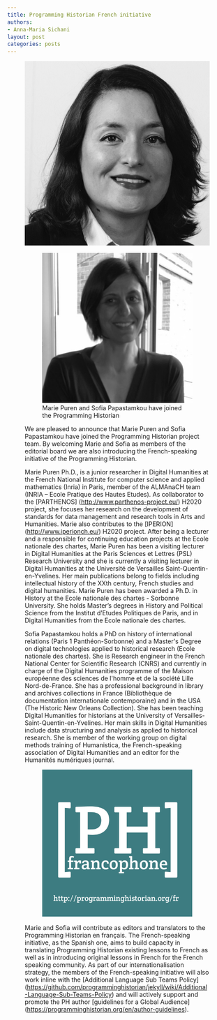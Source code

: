 ```yaml
---
title: Programming Historian French initiative 
authors:
- Anna-Maria Sichani
layout: post
categories: posts
---
```


<p><figure><img src="/avatars/Marie-Puren.png" alt=""/><figcaption>
<figure><img src="/avatars/Sofia-Papastamkou.png" alt=""/><figcaption>
Marie Puren and Sofia Papastamkou have joined the Programming Historian</figcaption></figure>
</p>

We are pleased to announce that Marie Puren and Sofia Papastamkou have joined the Programming Historian project team. By welcoming Marie and Sofia as members of the editorial board we are also introducing the French-speaking initiative of the Programming Historian. 

Marie Puren Ph.D., is a junior researcher in Digital Humanities at the French National Institute for computer science and applied mathematics (Inria) in Paris, member of the ALMAnaCH team (INRIA – Ecole Pratique des Hautes Etudes). As collaborator to the [PARTHENOS] (http://www.parthenos-project.eu/) H2020 project, she focuses her research on the development of standards for data management and research tools in Arts and Humanities. Marie also contributes to the [IPERION] (http://www.iperionch.eu/) H2020 project.
After being a lecturer and a responsible for continuing education projects at the Ecole nationale des chartes, Marie Puren has been a visiting lecturer in Digital Humanities at the Paris Sciences et Lettres (PSL) Research University and she is currently a visiting lecturer in Digital Humanities at the Université de Versailles Saint-Quentin-en-Yvelines. Her main publications belong to fields including intellectual history of the XXth century, French studies and digital humanities. Marie Puren has been awarded a Ph.D. in History at the Ecole nationale des chartes - Sorbonne University. She holds Master’s degrees in History and Political Science from the Institut d’Etudes Politiques de Paris, and in Digital Humanities from the Ecole nationale des chartes.


Sofia Papastamkou holds a PhD on history of international relations (Paris 1 Panthéon-Sorbonne) and a Master's Degree on digital technologies applied to historical research (Ecole nationale des chartes). She is Research engineer in the French National Center for Scientific Research (CNRS) and currently in charge of the Digital Humanities programme of the Maison européenne des sciences de l'homme et de la société Lille Nord-de-France. She has a professional background in library and archives collections in France (Bibliothèque de documentation internationale contemporaine) and in the USA (The Historic New Orleans Collection). She has been teaching Digital Humanities for historians at the University of Versailles-Saint-Quentin-en-Yvelines. 
Her main skills in Digital Humanities include data structuring and analysis as applied to historical research. She is member of the working group on digital methods training of Humanistica, the French-speaking association of Digital Humanities and an editor for the Humanités numériques journal.     


<p><figure><img src="/_promo/programmingHistorianFR.jpg" alt=""/></figure>
</p>


Marie and Sofia will contribute as editors and translators to the Programming Historian en français. The French-speaking initiative, as the Spanish one, aims to build capacity in translating Programming Historian existing lessons to French as well as in introducing original lessons in French for the French speaking community. As part of our internationalisation strategy, the members of the French-speaking initiative will also work inline with the [Additional Language Sub Teams Policy] (https://github.com/programminghistorian/jekyll/wiki/Additional-Language-Sub-Teams-Policy) and will actively support and promote the PH author [guidelines for a Global Audience] (https://programminghistorian.org/en/author-guidelines).
